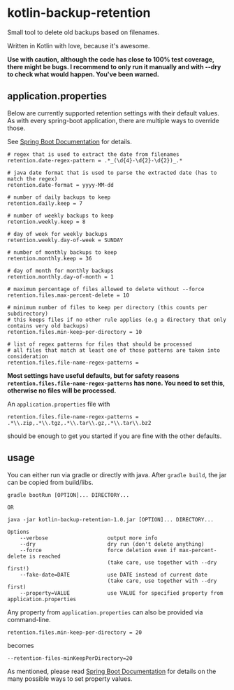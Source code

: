 # kotlin-backup-retention
Small tool to delete old backups based on filenames. 

Written in Kotlin with love, because it's awesome.

**Use with caution, although the code has close to 100% test coverage, there might be bugs.
I recommend to only run it manually and with --dry to check what would happen.
You've been warned.**
  
## application.properties

Below are currently supported retention settings with their default values.
As with every spring-boot application, there are multiple ways to override those.

See [Spring Boot Documentation](https://docs.spring.io/spring-boot/docs/current/reference/html/boot-features-external-config.html) for details.

    # regex that is used to extract the date from filenames
    retention.date-regex-pattern = .*_(\d{4}-\d{2}-\d{2})_.*
        
    # java date format that is used to parse the extracted date (has to match the regex)
    retention.date-format = yyyy-MM-dd
         
    # number of daily backups to keep
    retention.daily.keep = 7
        
    # number of weekly backups to keep
    retention.weekly.keep = 8
        
    # day of week for weekly backups
    retention.weekly.day-of-week = SUNDAY
        
    # number of monthly backups to keep
    retention.monthly.keep = 36
        
    # day of month for monthly backups
    retention.monthly.day-of-month = 1
        
    # maximum percentage of files allowed to delete without --force 
    retention.files.max-percent-delete = 10
        
    # minimum number of files to keep per directory (this counts per subdirectory)
    # this keeps files if no other rule applies (e.g a directory that only contains very old backups)
    retention.files.min-keep-per-directory = 10
        
    # list of regex patterns for files that should be processed
    # all files that match at least one of those patterns are taken into consideration
    retention.files.file-name-regex-patterns = 

**Most settings have useful defaults, but for safety reasons `retention.files.file-name-regex-patterns`
has none. You need to set this, otherwise no files will be processed.**

An `application.properties` file with
 
    retention.files.file-name-regex-patterns = .*\\.zip,.*\\.tgz,.*\\.tar\\.gz,.*\\.tar\\.bz2
    
should be enough to get you started if you are fine with the other defaults.    
    
## usage

You can either run via gradle or directly with java. After `gradle build`, the jar can be copied from build/libs.

    gradle bootRun [OPTION]... DIRECTORY...        
        
    OR    
        
    java -jar kotlin-backup-retention-1.0.jar [OPTION]... DIRECTORY...
        
    Options
        --verbose                   output more info      
        --dry                       dry run (don't delete anything)
        --force                     force deletion even if max-percent-delete is reached  
                                    (take care, use together with --dry first!)
        --fake-date=DATE            use DATE instead of current date 
                                    (take care, use together with --dry first)
        --property=VALUE            use VALUE for specified property from application.properties                            

Any property from `application.properties` can also be provided via command-line.

    retention.files.min-keep-per-directory = 20
    
becomes    

    --retention-files-minKeepPerDirectory=20

As mentioned, please read [Spring Boot Documentation](https://docs.spring.io/spring-boot/docs/current/reference/html/boot-features-external-config.html) for details on the many possible ways to set property values.